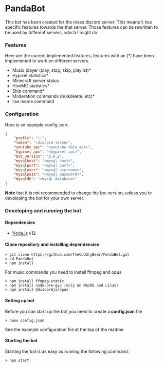 # PandaBot

This bot has been created for the roses discord server! This means it has specific features towards the that server. Those features can be rewritten to be used by different servers, which I might do

### Features
Here are the current implemented features, features with an (&#42;) have been implemented to work on different servers.

* Music player (play, stop, skip, playlist)&#42;
* Hypixel statistics&#42;
* Minecraft server status
* HiveMC statistics&#42;
* Ship command&#42;
* Moderation commands (bulkdelete, etc)&#42;
* Ilse meme command

### Configuration
Here is an example config.json:

```json
{
    "prefix": "!!",
    "token": "<discord token>",
    "youtube_api": "<youtube data api>",
    "hypixel_api": "<hypixel api>",
    "bot_version": "2.0.2",
    "mysqlhost": "<mysql host>",
    "mysqlport": "<mysql port>",
    "mysqluser": "<mysql username>",
    "mysqlpass": "<mysql password>",
    "mysqldb": "<mysql database>"
}
```

**Note** that it is not recommended to change the bot version, unless you're developing the bot for your own server.

### Developing and running the bot

#### Dependencies
* [Node.js](https://nodejs.org/en/) v12

#### Clone repository and installing dependencies
```console
> git clone https://github.com/TheCuddlyBear/PandaBot.git
> cd PandaBot
> npm install
```

For music commands you need to install ffmpeg and opus

```console
> npm install ffmpeg-static
> npm install node-pre-gyp (only on MacOS and Linux)
> npm install @discordjs/opus
```

#### Setting up bot

Before you can start up the bot you need to create a **config.json** file

```console
> nano config.json
```

See the example configuration file at the top of the readme

#### Starting the bot

Starting the bot is as easy as running the following command:
```console
> npm start
```
